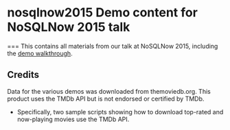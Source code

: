 # nosqlnow2015 Demo content for NoSQLNow 2015 talk
===
This contains all materials from our talk at NoSQLNow 2015, including the [demo walkthrough](demowalkthrough.md).

## Credits
Data for the various demos was downloaded from themoviedb.org.
This product uses the TMDb API but is not endorsed or certified by TMDb.
* Specifically, two sample scripts showing how to download top-rated and now-playing movies use the TMDb API.
